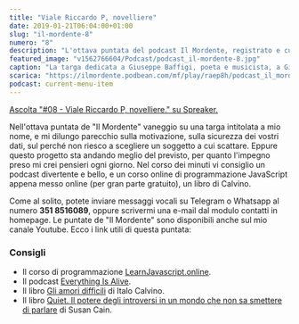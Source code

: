 ```yaml
---
title: "Viale Riccardo P, novelliere"
date: 2019-01-21T06:04:00+01:00
slug: "il-mordente-8"
numero: "8"
description: "L'ottava puntata del podcast Il Mordente, registrato e curato da Riccardo Palombo."
featured_image: "v1562766604/Podcast/podcast_il-mordente-8.jpg"
caption: "La targa dedicata a Giuseppe Baffigi, poeta e musicista, a Giglio Castello, Toscana."
scarica: "https://ilmordente.podbean.com/mf/play/raep8h/podcast_il_mordente_08.mp3"
podcast: current-menu-item
---
```


<a class="spreaker-player" href="https://www.spreaker.com/episode/16765949" data-resource="episode_id=16765949" data-width="100%" data-height="200" data-theme="light" data-playlist="false" data-playlist-continuous="false" data-autoplay="false" data-live-autoplay="false" data-chapters-image="true" data-episode-image-position="right" data-hide-logo="false" data-hide-likes="false" data-hide-comments="false" data-hide-sharing="false" >Ascolta "#08 - Viale Riccardo P, novelliere." su Spreaker.</a>

Nell'ottava puntata de "Il Mordente" vaneggio su una targa intitolata a mio nome, e mi dilungo parecchio sulla motivazione, sulla sicurezza dei vostri dati, sul perché non riesco a scegliere un soggetto a cui scattare. Eppure questo progetto sta andando meglio del previsto, per quanto l'impegno preso mi crei pensieri ogni giorno. Nel corso dei minuti vi consiglio un podcast divertente e bello, e un corso online di programmazione JavaScript appena messo online (per gran parte gratuito), un libro di Calvino.

Come al solito, potete inviare messaggi vocali su Telegram o Whatsapp al numero **351 8516089**, oppure scrivermi una e-mail dal modulo contatti in homepage. Le puntate de "Il Mordente" sono disponibili anche sul mio canale Youtube. Ecco i link utili di questa puntata:

### Consigli
<ul>
<li>Il corso di programmazione <a class="text-info" href="https://learnjavascript.online/" target="_blank" title="Vedi LearnJavascript.online">LearnJavascript.online</a>.</li>
<li>Il podcast <a class="text-info" href="https://www.everythingisalive.com/" target="_blank" title="Vedi Everything Is Alive">Everything Is Alive</a>.</li>
<li>Il libro <a class="text-info" href="https://amzn.to/2R1RT4k" target="_blank" rel="nofollow noopener" title="Vedi Gli Amori Difficili">Gli amori difficili</a> di Italo Calvino.</li>
<li>Il libro <a class="text-info" href="https://amzn.to/2RozP91" target="_blank" rel="nofollow noopener" title="Vedi il libro Quiet su Amazon">Quiet. Il potere degli introversi in un mondo che non sa smettere di parlare</a> di Susan Cain.</li>
</ul>